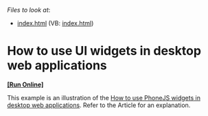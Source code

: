 <!-- default file list -->
*Files to look at*:

* [index.html](./CS/WebSite/index.html) (VB: [index.html](./VB/WebSite/index.html))
<!-- default file list end -->
# How to use UI widgets in desktop web applications
<!-- run online -->
**[[Run Online]](https://codecentral.devexpress.com/e4870/)**
<!-- run online end -->


<p>This example is an illustration of the <a href="https://www.devexpress.com/Support/Center/p/KA18848">How to use PhoneJS widgets in desktop web applications</a>. Refer to the Article for an explanation.</p>

<br/>


